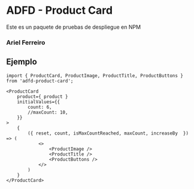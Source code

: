 # ADFD - Product Card

Este es un paquete de pruebas de despliegue en NPM

### Ariel Ferreiro

## Ejemplo

```
import { ProductCard, ProductImage, ProductTitle, ProductButtons } from 'adfd-product-card';

<ProductCard 
    product={ product }
    initialValues={{
        count: 6,
        //maxCount: 10,
    }}
>
    {
        ({ reset, count, isMaxCountReached, maxCount, increaseBy  }) => (
            <>
                <ProductImage />
                <ProductTitle />
                <ProductButtons />
            </>
        )
    }
</ProductCard>

```